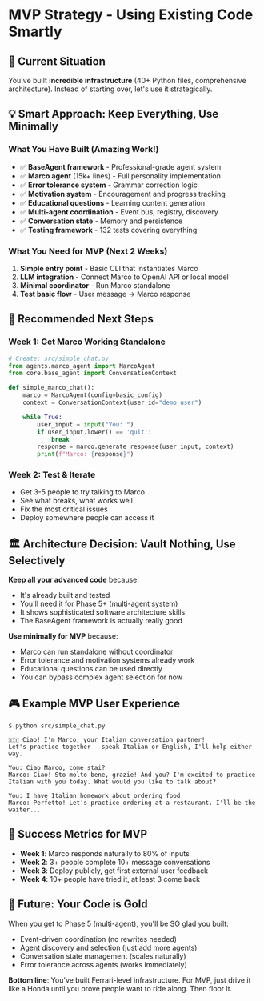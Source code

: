 # MVP Strategy - Using Existing Code Smartly

## 🎯 Current Situation
You've built **incredible infrastructure** (40+ Python files, comprehensive architecture). Instead of starting over, let's use it strategically.

## 💡 Smart Approach: Keep Everything, Use Minimally

### What You Have Built (Amazing Work!)
- ✅ **BaseAgent framework** - Professional-grade agent system
- ✅ **Marco agent** (15k+ lines) - Full personality implementation
- ✅ **Error tolerance system** - Grammar correction logic
- ✅ **Motivation system** - Encouragement and progress tracking
- ✅ **Educational questions** - Learning content generation
- ✅ **Multi-agent coordination** - Event bus, registry, discovery
- ✅ **Conversation state** - Memory and persistence
- ✅ **Testing framework** - 132 tests covering everything

### What You Need for MVP (Next 2 Weeks)
1. **Simple entry point** - Basic CLI that instantiates Marco
2. **LLM integration** - Connect Marco to OpenAI API or local model
3. **Minimal coordinator** - Run Marco standalone
4. **Test basic flow** - User message → Marco response

## 🚀 Recommended Next Steps

### Week 1: Get Marco Working Standalone
```python
# Create: src/simple_chat.py
from agents.marco_agent import MarcoAgent
from core.base_agent import ConversationContext

def simple_marco_chat():
    marco = MarcoAgent(config=basic_config)
    context = ConversationContext(user_id="demo_user")

    while True:
        user_input = input("You: ")
        if user_input.lower() == 'quit':
            break
        response = marco.generate_response(user_input, context)
        print(f"Marco: {response}")
```

### Week 2: Test & Iterate
- Get 3-5 people to try talking to Marco
- See what breaks, what works well
- Fix the most critical issues
- Deploy somewhere people can access it

## 🏛️ Architecture Decision: Vault Nothing, Use Selectively

**Keep all your advanced code** because:
- It's already built and tested
- You'll need it for Phase 5+ (multi-agent system)
- It shows sophisticated software architecture skills
- The BaseAgent framework is actually really good

**Use minimally for MVP** because:
- Marco can run standalone without coordinator
- Error tolerance and motivation systems already work
- Educational questions can be used directly
- You can bypass complex agent selection for now

## 🎮 Example MVP User Experience
```
$ python src/simple_chat.py

🇮🇹 Ciao! I'm Marco, your Italian conversation partner!
Let's practice together - speak Italian or English, I'll help either way.

You: Ciao Marco, come stai?
Marco: Ciao! Sto molto bene, grazie! And you? I'm excited to practice Italian with you today. What would you like to talk about?

You: I have Italian homework about ordering food
Marco: Perfetto! Let's practice ordering at a restaurant. I'll be the waiter...
```

## 🎯 Success Metrics for MVP
- **Week 1**: Marco responds naturally to 80% of inputs
- **Week 2**: 3+ people complete 10+ message conversations
- **Week 3**: Deploy publicly, get first external user feedback
- **Week 4**: 10+ people have tried it, at least 3 come back

## 🔮 Future: Your Code is Gold
When you get to Phase 5 (multi-agent), you'll be SO glad you built:
- Event-driven coordination (no rewrites needed)
- Agent discovery and selection (just add more agents)
- Conversation state management (scales naturally)
- Error tolerance across agents (works immediately)

**Bottom line**: You've built Ferrari-level infrastructure. For MVP, just drive it like a Honda until you prove people want to ride along. Then floor it.